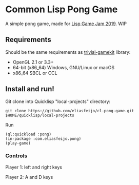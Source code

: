 # Common Lisp Pong Game

A simple pong game, made for [Lisp Game Jam 2019](https://itch.io/jam/lisp-game-jam-2019). WIP 

## Requirements

Should be the same requirements as [trivial-gamekit](https://github.com/borodust/trivial-gamekit) library:

* OpenGL 2.1 or 3.3+
* 64-bit (x86_64) Windows, GNU/Linux or macOS
* x86_64 SBCL or CCL


## Install and run!

Git clone into Quicklisp "local-projects" directory:

`git clone https://github.com/eliasfeijo/cl-pong-game.git $HOME/quicklisp/local-projects`

Run
```
(ql:quickload :pong)
(in-package :com.eliasfeijo.pong)
(play-game)
```

### Controls

Player 1: left and right keys

Player 2: A and D keys
